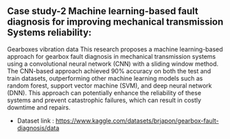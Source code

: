 ## Case study-2 Machine learning-based fault diagnosis for improving mechanical transmission Systems reliability: 
Gearboxes vibration data This research proposes a machine learning-based approach for gearbox fault diagnosis in mechanical transmission systems using a convolutional neural network (CNN) with a sliding window method. 
The CNN-based approach achieved 90% accuracy on both the test and train datasets, outperforming other machine learning models such as random forest, support vector machine (SVM), and deep neural network (DNN). 
This approach can potentially enhance the reliability of these systems and prevent catastrophic failures, which can result in costly downtime and repairs.
* Dataset link : https://www.kaggle.com/datasets/brjapon/gearbox-fault-diagnosis/data
